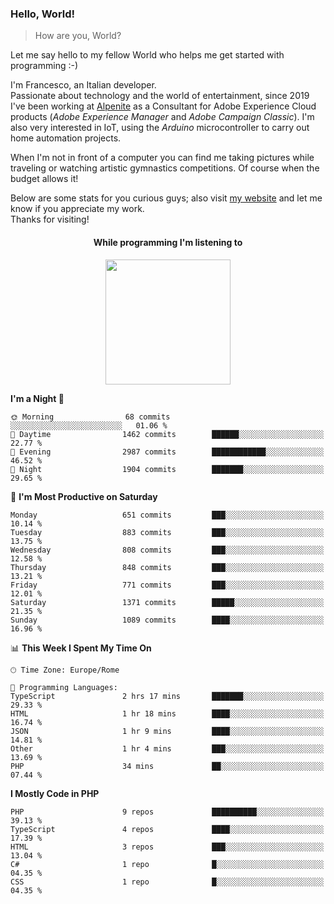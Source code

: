 ### Hello, World!

> How are you, World?

Let me say hello to my fellow World who helps me get started with programming :-)

I'm Francesco, an Italian developer.  
Passionate about technology and the world of entertainment, since 2019 I've been working at [Alpenite](https://www.alpenite.com) as a Consultant for Adobe Experience Cloud products (*Adobe Experience Manager* and *Adobe Campaign Classic*). I'm also very interested in IoT, using the *Arduino* microcontroller to carry out home automation projects.

When I'm not in front of a computer you can find me taking pictures while traveling or watching artistic gymnastics competitions. Of course when the budget allows it!

Below are some stats for you curious guys; also visit [my website](https://www.francescorega.eu) and let me know if you appreciate my work.  
Thanks for visiting!

<div align="center">
  <h4>While programming I'm listening to</h4>
  <a href="https://apps.francescorega.eu/now-playing/11147232609" target="_blank"><img src="https://apps.francescorega.eu/now-playing/11147232609" width="200"></a>
</div>

<!--START_SECTION:waka-->
**I'm a Night 🦉** 

```text
🌞 Morning                68 commits          ░░░░░░░░░░░░░░░░░░░░░░░░░   01.06 % 
🌆 Daytime                1462 commits        ██████░░░░░░░░░░░░░░░░░░░   22.77 % 
🌃 Evening                2987 commits        ████████████░░░░░░░░░░░░░   46.52 % 
🌙 Night                  1904 commits        ███████░░░░░░░░░░░░░░░░░░   29.65 % 
```
📅 **I'm Most Productive on Saturday** 

```text
Monday                   651 commits         ███░░░░░░░░░░░░░░░░░░░░░░   10.14 % 
Tuesday                  883 commits         ███░░░░░░░░░░░░░░░░░░░░░░   13.75 % 
Wednesday                808 commits         ███░░░░░░░░░░░░░░░░░░░░░░   12.58 % 
Thursday                 848 commits         ███░░░░░░░░░░░░░░░░░░░░░░   13.21 % 
Friday                   771 commits         ███░░░░░░░░░░░░░░░░░░░░░░   12.01 % 
Saturday                 1371 commits        █████░░░░░░░░░░░░░░░░░░░░   21.35 % 
Sunday                   1089 commits        ████░░░░░░░░░░░░░░░░░░░░░   16.96 % 
```


📊 **This Week I Spent My Time On** 

```text
🕑︎ Time Zone: Europe/Rome

💬 Programming Languages: 
TypeScript               2 hrs 17 mins       ███████░░░░░░░░░░░░░░░░░░   29.33 % 
HTML                     1 hr 18 mins        ████░░░░░░░░░░░░░░░░░░░░░   16.74 % 
JSON                     1 hr 9 mins         ████░░░░░░░░░░░░░░░░░░░░░   14.81 % 
Other                    1 hr 4 mins         ███░░░░░░░░░░░░░░░░░░░░░░   13.69 % 
PHP                      34 mins             ██░░░░░░░░░░░░░░░░░░░░░░░   07.44 % 
```

**I Mostly Code in PHP** 

```text
PHP                      9 repos             ██████████░░░░░░░░░░░░░░░   39.13 % 
TypeScript               4 repos             ████░░░░░░░░░░░░░░░░░░░░░   17.39 % 
HTML                     3 repos             ███░░░░░░░░░░░░░░░░░░░░░░   13.04 % 
C#                       1 repo              █░░░░░░░░░░░░░░░░░░░░░░░░   04.35 % 
CSS                      1 repo              █░░░░░░░░░░░░░░░░░░░░░░░░   04.35 % 
```




<!--END_SECTION:waka-->
